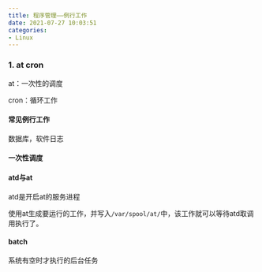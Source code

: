 ```yaml
---
title: 程序管理——例行工作
date: 2021-07-27 10:03:51
categories:
- Linux
---
```

### 1. at cron

at：一次性的调度

cron：循环工作

#### 常见例行工作

数据库，软件日志

#### 一次性调度

#### atd与at

atd是开启at的服务进程

使用at生成要运行的工作，并写入`/var/spool/at/`中，该工作就可以等待atd取调用执行了。

#### batch

系统有空时才执行的后台任务